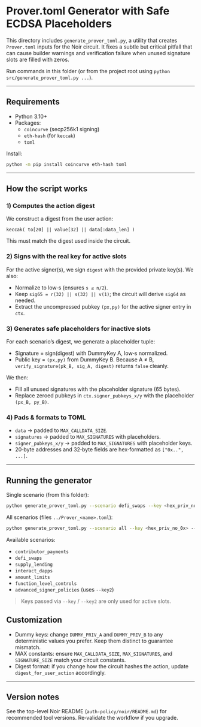 # Prover.toml Generator with Safe ECDSA Placeholders

This directory includes `generate_prover_toml.py`, a utility that creates `Prover.toml` inputs for the Noir circuit. It fixes a subtle but critical pitfall that can cause builder warnings and verification failure when unused signature slots are filled with zeros.

Run commands in this folder (or from the project root using `python src/generate_prover_toml.py ...`).

---

## Requirements

* Python 3.10+
* Packages:
  * `coincurve` (secp256k1 signing)
  * `eth-hash` (for `keccak`)
  * `toml`

Install:

```bash
python -m pip install coincurve eth-hash toml
```

---

## How the script works

### 1) Computes the action digest

We construct a digest from the user action:

```
keccak( to[20] || value[32] || data[:data_len] )
```

This must match the digest used inside the circuit.

### 2) Signs with the real key for active slots

For the active signer(s), we sign `digest` with the provided private key(s). We also:

* Normalize to low‑s (ensures `s ≤ n/2`).
* Keep `sig65 = r(32) || s(32) || v(1)`; the circuit will derive `sig64` as needed.
* Extract the uncompressed pubkey `(px,py)` for the active signer entry in `ctx`.

### 3) Generates safe placeholders for inactive slots

For each scenario’s digest, we generate a placeholder tuple:

* Signature = sign(digest) with DummyKey A, low‑s normalized.
* Public key = `(px,py)` from DummyKey B.
  Because A ≠ B, `verify_signature(pk_B, sig_A, digest)` returns `false` cleanly.

We then:

* Fill all unused signatures with the placeholder signature (65 bytes).
* Replace zeroed pubkeys in `ctx.signer_pubkeys_x/y` with the placeholder `(px_B, py_B)`.

### 4) Pads & formats to TOML

* `data` → padded to `MAX_CALLDATA_SIZE`.
* `signatures` → padded to `MAX_SIGNATURES` with placeholders.
* `signer_pubkeys_x/y` → padded to `MAX_SIGNATURES` with placeholder keys.
* 20‑byte addresses and 32‑byte fields are hex‑formatted as `["0x..", ...]`.

---

## Running the generator

Single scenario (from this folder):

```bash
python generate_prover_toml.py --scenario defi_swaps --key <hex_priv_no_0x> --out ../Prover.toml
```

All scenarios (files `../Prover_<name>.toml`):

```bash
python generate_prover_toml.py --scenario all --key <hex_priv_no_0x> --key2 <hex_priv_no_0x>
```

Available scenarios:

* `contributor_payments`
* `defi_swaps`
* `supply_lending`
* `interact_dapps`
* `amount_limits`
* `function_level_controls`
* `advanced_signer_policies` (uses `--key2`)

> Keys passed via `--key` / `--key2` are only used for active slots.

## Customization

* Dummy keys: change `DUMMY_PRIV_A` and `DUMMY_PRIV_B` to any deterministic values you prefer. Keep them distinct to guarantee mismatch.
* MAX constants: ensure `MAX_CALLDATA_SIZE`, `MAX_SIGNATURES`, and `SIGNATURE_SIZE` match your circuit constants.
* Digest format: if you change how the circuit hashes the action, update `digest_for_user_action` accordingly.

---

## Version notes

See the top-level Noir README (`auth-policy/noir/README.md`) for recommended tool versions. Re‑validate the workflow if you upgrade.


